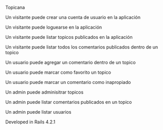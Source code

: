 Topicana

Un visitante puede crear una cuenta de usuario en la aplicación

Un visitante puede loguearse en la aplicación

Un visitante puede listar topicos publicados en la aplicación

Un visitante puede listar todos los comentarios publicados dentro de un topico

Un usuario puede agregar un comentario dentro de un topico

Un usuario puede marcar como favorito un topico

Un usuario puede marcar un comentario como inapropiado

Un admin puede adminisitrar topicos

Un admin puede listar comentarios publicados en un topico

Un admin puede listar usuarios

Developed in Rails 4.2.1
